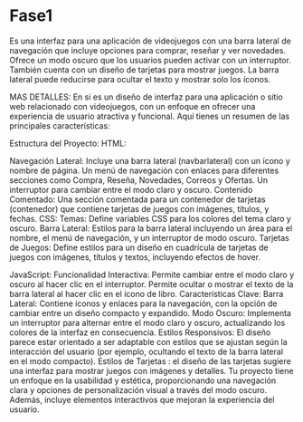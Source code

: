 # Fase1
Es una interfaz para una aplicación de videojuegos con una barra lateral de navegación que incluye opciones para comprar, reseñar y ver novedades. Ofrece un modo oscuro que los usuarios pueden activar con un interruptor. También cuenta con un diseño de tarjetas para mostrar juegos. La barra lateral puede reducirse para ocultar el texto y mostrar solo los íconos.









MAS DETALLES:
En si es un diseño de interfaz para una aplicación o sitio web relacionado con videojuegos, con un enfoque en ofrecer una experiencia de usuario atractiva y funcional. Aquí tienes un resumen de las principales características:

Estructura del Proyecto:
HTML:

Navegación Lateral:
Incluye una barra lateral (navbarlateral) con un ícono y nombre de página.
Un menú de navegación con enlaces para diferentes secciones como Compra, Reseña, Novedades, Correos y Ofertas.
Un interruptor para cambiar entre el modo claro y oscuro.
Contenido Comentado:
Una sección comentada para un contenedor de tarjetas (contenedor) que contiene tarjetas de juegos con imágenes, títulos, y fechas.
CSS:
Temas:
Define variables CSS para los colores del tema claro y oscuro.
Barra Lateral:
Estilos para la barra lateral incluyendo un área para el nombre, el menú de navegación, y un interruptor de modo oscuro.
Tarjetas de Juegos:
Define estilos para un diseño en cuadrícula de tarjetas de juegos con imágenes, títulos y textos, incluyendo efectos de hover.



JavaScript:
Funcionalidad Interactiva:
Permite cambiar entre el modo claro y oscuro al hacer clic en el interruptor.
Permite ocultar o mostrar el texto de la barra lateral al hacer clic en el ícono de libro.
Características Clave:
Barra Lateral: Contiene íconos y enlaces para la navegación, con la opción de cambiar entre un diseño compacto y expandido.
Modo Oscuro: Implementa un interruptor para alternar entre el modo claro y oscuro, actualizando los colores de la interfaz en consecuencia.
Estilos Responsivos: El diseño parece estar orientado a ser adaptable con estilos que se ajustan según la interacción del usuario (por ejemplo, ocultando el texto de la barra lateral en el modo compacto).
Estilos de Tarjetas : el diseño de las tarjetas sugiere una interfaz para mostrar juegos con imágenes y detalles.
Tu proyecto tiene un enfoque en la usabilidad y estética, proporcionando una navegación clara y opciones de personalización visual a través del modo oscuro. Además, incluye elementos interactivos que mejoran la experiencia del usuario.
